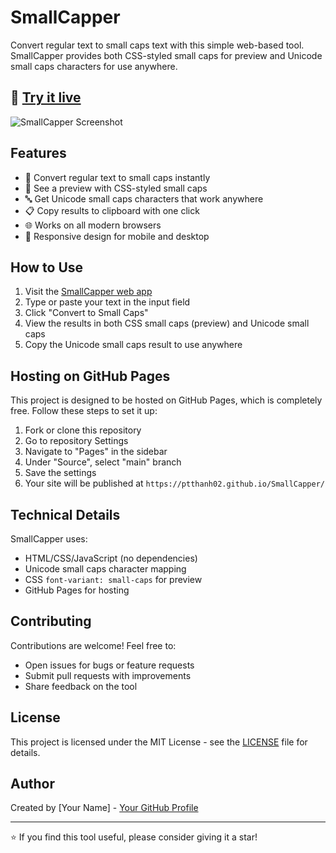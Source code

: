 # SmallCapper

Convert regular text to small caps text with this simple web-based tool. SmallCapper provides both CSS-styled small caps for preview and Unicode small caps characters for use anywhere.

## 🔗 [Try it live](https://ptthanh02.github.io/SmallCapper/)

![SmallCapper Screenshot](/api/placeholder/800/400)

## Features

- 📝 Convert regular text to small caps instantly
- 🎨 See a preview with CSS-styled small caps
- 🔤 Get Unicode small caps characters that work anywhere
- 📋 Copy results to clipboard with one click
- 🌐 Works on all modern browsers
- 📱 Responsive design for mobile and desktop

## How to Use

1. Visit the [SmallCapper web app](https://ptthanh02.github.io/SmallCapper/)
2. Type or paste your text in the input field
3. Click "Convert to Small Caps"
4. View the results in both CSS small caps (preview) and Unicode small caps
5. Copy the Unicode small caps result to use anywhere

## Hosting on GitHub Pages

This project is designed to be hosted on GitHub Pages, which is completely free. Follow these steps to set it up:

1. Fork or clone this repository
2. Go to repository Settings
3. Navigate to "Pages" in the sidebar
4. Under "Source", select "main" branch
5. Save the settings
6. Your site will be published at `https://ptthanh02.github.io/SmallCapper/`

## Technical Details

SmallCapper uses:
- HTML/CSS/JavaScript (no dependencies)
- Unicode small caps character mapping
- CSS `font-variant: small-caps` for preview
- GitHub Pages for hosting

## Contributing

Contributions are welcome! Feel free to:

- Open issues for bugs or feature requests
- Submit pull requests with improvements
- Share feedback on the tool

## License

This project is licensed under the MIT License - see the [LICENSE](LICENSE) file for details.

## Author

Created by [Your Name] - [Your GitHub Profile](https://github.com/ptthanh02)

---

⭐ If you find this tool useful, please consider giving it a star!